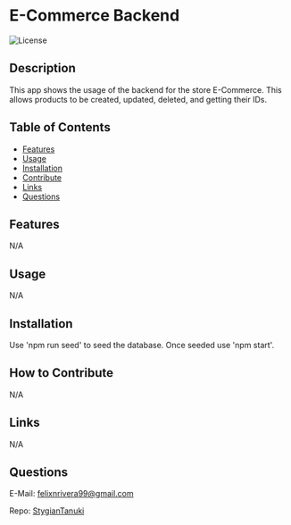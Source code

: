 # E-Commerce Backend
  ![License](https://img.shields.io/badge/License-MIT-blue.svg)
  
  ## Description
  This app shows the usage of the backend for the store E-Commerce. This allows products to be created, updated, deleted, and getting their IDs.

  ## Table of Contents
  - [Features](#features)
  - [Usage](#usage)
  - [Installation](#install)
  - [Contribute](#contribute)
  - [Links](#links)
  - [Questions](#questions)

  ## Features
  N/A

  ## Usage
  N/A

  ## Installation
  Use 'npm run seed' to seed the database. Once seeded use 'npm start'.

  ## How to Contribute
  N/A

  ## Links
  N/A

  ## Questions
  
  E-Mail: felixnrivera99@gmail.com

  Repo: [StygianTanuki](https://github.com/StygianTanuki)